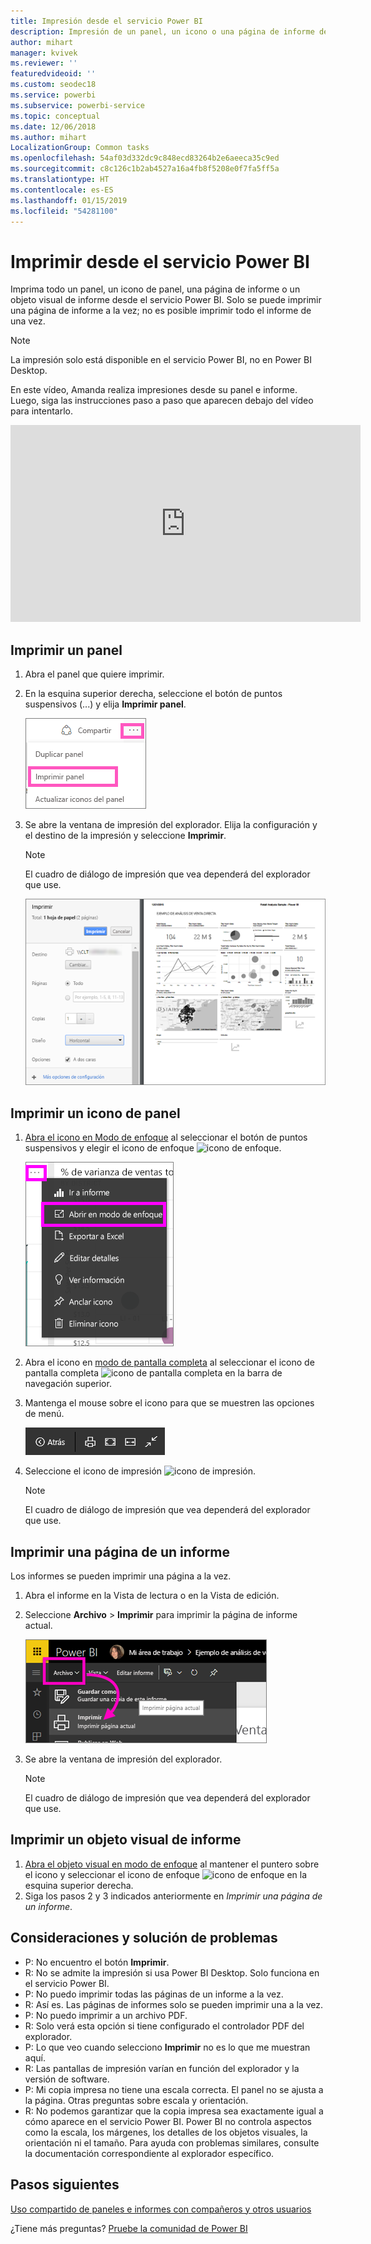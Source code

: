 ```yaml
---
title: Impresión desde el servicio Power BI
description: Impresión de un panel, un icono o una página de informe desde Power BI.
author: mihart
manager: kvivek
ms.reviewer: ''
featuredvideoid: ''
ms.custom: seodec18
ms.service: powerbi
ms.subservice: powerbi-service
ms.topic: conceptual
ms.date: 12/06/2018
ms.author: mihart
LocalizationGroup: Common tasks
ms.openlocfilehash: 54af03d332dc9c848ecd83264b2e6aeeca35c9ed
ms.sourcegitcommit: c8c126c1b2ab4527a16a4fb8f5208e0f7fa5ff5a
ms.translationtype: HT
ms.contentlocale: es-ES
ms.lasthandoff: 01/15/2019
ms.locfileid: "54281100"
---
```

# <a name="printing-from-power-bi-service"></a>Imprimir desde el servicio Power BI
Imprima todo un panel, un icono de panel, una página de informe o un objeto visual de informe desde el servicio Power BI. Solo se puede imprimir una página de informe a la vez; no es posible imprimir todo el informe de una vez.

> [!NOTE]
> La impresión solo está disponible en el servicio Power BI, no en Power BI Desktop.
> 
> 

En este vídeo, Amanda realiza impresiones desde su panel e informe. Luego, siga las instrucciones paso a paso que aparecen debajo del vídeo para intentarlo.

<iframe width="560" height="315" src="https://www.youtube.com/embed/jtlLGRKBvXY" frameborder="0" allowfullscreen></iframe>

## <a name="print-a-dashboard"></a>Imprimir un panel
1. Abra el panel que quiere imprimir.
2. En la esquina superior derecha, seleccione el botón de puntos suspensivos (...) y elija **Imprimir panel**.
   
    ![Opción de impresión de panel](./media/end-user-print/pbi_print_dash_ellipses.png)
3. Se abre la ventana de impresión del explorador. Elija la configuración y el destino de la impresión y seleccione **Imprimir**.
   
   > [!NOTE]
   > El cuadro de diálogo de impresión que vea dependerá del explorador que use.
   > 
   
    ![Cuadro de diálogo de impresión](./media/end-user-print/pbi_print_dash_new2.png)

## <a name="print-a-dashboard-tile"></a>Imprimir un icono de panel
1. [Abra el icono en Modo de enfoque](end-user-focus.md) al seleccionar el botón de puntos suspensivos y elegir el icono de enfoque ![icono de enfoque](./media/end-user-print/power-bi-focus-icon.png).
   
    ![Menú del botón de puntos suspensivos](./media/end-user-print/menu-options.png)
2. Abra el icono en [modo de pantalla completa](end-user-focus.md) al seleccionar el icono de pantalla completa ![icono de pantalla completa](./media/end-user-print/power-bi-full-screen-icon.png) en la barra de navegación superior.
3. Mantenga el mouse sobre el icono para que se muestren las opciones de menú.
   
    ![Menú de opciones de pantalla completa](./media/end-user-print/menu-options-new.png)
4. Seleccione el icono de impresión ![icono de impresión](./media/end-user-print/print-icon.png).     
   
   > [!NOTE]
   > El cuadro de diálogo de impresión que vea dependerá del explorador que use.
   > 
   > 

## <a name="print-a-report-page"></a>Imprimir una página de un informe
Los informes se pueden imprimir una página a la vez.

1. Abra el informe en la Vista de lectura o en la Vista de edición.
2. Seleccione **Archivo** > **Imprimir** para imprimir la página de informe actual.
   
    ![Menú Archivo de Power BI](./media/end-user-print/power-bi-print.png)
3. Se abre la ventana de impresión del explorador.
   
   > [!NOTE]
   > El cuadro de diálogo de impresión que vea dependerá del explorador que use.
   > 
   > 

## <a name="print-a-report-visual"></a>Imprimir un objeto visual de informe
1. [Abra el objeto visual en modo de enfoque](end-user-focus.md) al mantener el puntero sobre el icono y seleccionar el icono de enfoque ![icono de enfoque](./media/end-user-print/power-bi-focus-icon.png) en la esquina superior derecha.
2. Siga los pasos 2 y 3 indicados anteriormente en *Imprimir una página de un informe*.

## <a name="considerations-and-troubleshooting"></a>Consideraciones y solución de problemas
* P: No encuentro el botón **Imprimir**.    
* R: No se admite la impresión si usa Power BI Desktop.  Solo funciona en el servicio Power BI.
* P: No puedo imprimir todas las páginas de un informe a la vez.    
* R: Así es. Las páginas de informes solo se pueden imprimir una a la vez.
* P: No puedo imprimir a un archivo PDF.    
* R: Solo verá esta opción si tiene configurado el controlador PDF del explorador.    
* P: Lo que veo cuando selecciono **Imprimir** no es lo que me muestran aquí.    
* R: Las pantallas de impresión varían en función del explorador y la versión de software.
* P: Mi copia impresa no tiene una escala correcta.  El panel no se ajusta a la página. Otras preguntas sobre escala y orientación.    
* R: No podemos garantizar que la copia impresa sea exactamente igual a cómo aparece en el servicio Power BI. Power BI no controla aspectos como la escala, los márgenes, los detalles de los objetos visuales, la orientación ni el tamaño. Para ayuda con problemas similares, consulte la documentación correspondiente al explorador específico.      

## <a name="next-steps"></a>Pasos siguientes
[Uso compartido de paneles e informes con compañeros y otros usuarios](../service-share-dashboards.md)

¿Tiene más preguntas? [Pruebe la comunidad de Power BI](http://community.powerbi.com/)

